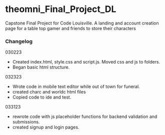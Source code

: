 # theomni_Final_Project_DL
Capstone Final Project for Code Louisville. A landing and  account creation page for a table top gamer and friends to store their characters

### Changelog

030223 
- Created index.html, style.css and script.js. Moved css and js to folders.
- Began basic html structure. 

032323
- Wrote code in mobile text editor while out of town for funeral.
- created charc and worldc html files
- Copied code to ide and test.

033123
- rewrote code with js placeholder functions for backend validation and submissions.
- created signup and login pages.
  
